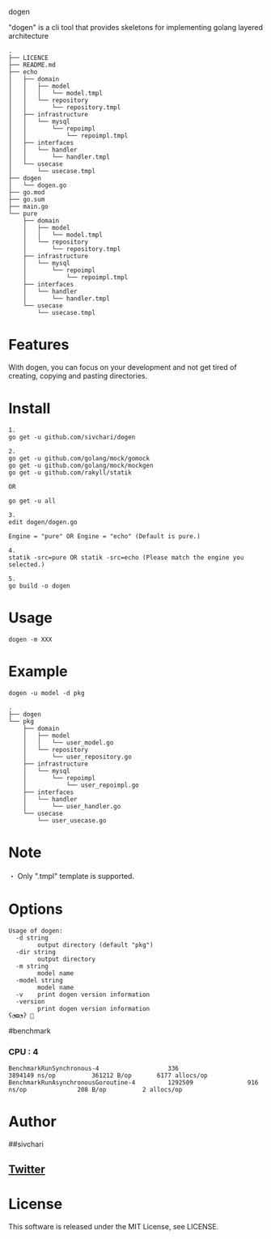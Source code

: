 dogen 
 
"dogen" is a cli tool that provides skeletons for implementing golang layered architecture

``` tree
.
├── LICENCE
├── README.md
├── echo
│   ├── domain
│   │   ├── model
│   │   │   └── model.tmpl
│   │   └── repository
│   │       └── repository.tmpl
│   ├── infrastructure
│   │   └── mysql
│   │       └── repoimpl
│   │           └── repoimpl.tmpl
│   ├── interfaces
│   │   └── handler
│   │       └── handler.tmpl
│   └── usecase
│       └── usecase.tmpl
├── dogen
│   └── dogen.go
├── go.mod
├── go.sum
├── main.go
└── pure
    ├── domain
    │   ├── model
    │   │   └── model.tmpl
    │   └── repository
    │       └── repository.tmpl
    ├── infrastructure
    │   └── mysql
    │       └── repoimpl
    │           └── repoimpl.tmpl
    ├── interfaces
    │   └── handler
    │       └── handler.tmpl
    └── usecase
        └── usecase.tmpl
```
 
 
# Features
With dogen, you can focus on your development and not get tired of creating, copying and pasting directories.

# Install
```
1. 
go get -u github.com/sivchari/dogen

2.
go get -u github.com/golang/mock/gomock
go get -u github.com/golang/mock/mockgen
go get -u github.com/rakyll/statik

OR

go get -u all

3.
edit dogen/dogen.go

Engine = "pure" OR Engine = "echo" (Default is pure.)

4.
statik -src=pure OR statik -src=echo (Please match the engine you selected.)

5. 
go build -o dogen
```

# Usage
 ``` command line
 dogen -m XXX
 ```

# Example
```
dogen -u model -d pkg  

.
├── dogen
└── pkg
    ├── domain
    │   ├── model
    │   │   └── user_model.go
    │   └── repository
    │       └── user_repository.go
    ├── infrastructure
    │   └── mysql
    │       └── repoimpl
    │           └── user_repoimpl.go
    ├── interfaces
    │   └── handler
    │       └── user_handler.go
    └── usecase
        └── user_usecase.go

```

# Note
・ Only ".tmpl" template is supported.

# Options
```
Usage of dogen:
  -d string
        output directory (default "pkg")
  -dir string
        output directory
  -m string
        model name
  -model string
        model name
  -v    print dogen version information
  -version
        print dogen version information
ʕ◔ϖ◔ʔ 🍭 
```

#benchmark
### CPU : 4
```
BenchmarkRunSynchronous-4                   336                   3894149 ns/op          361212 B/op       6177 allocs/op
BenchmarkRunAsynchronousGoroutine-4         1292509               916 ns/op              208 B/op          2 allocs/op
```

 
# Author

##sivchari
## [Twitter](https://twitter.com/sivchari)
 
# License
This software is released under the MIT License, see LICENSE.

